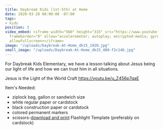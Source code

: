 ```yaml
---
title: Daybreak Kids (1st-5th) at Home
date: 2020-03-28 08:00:00 -07:00
tags:
- kids
position: 3
video_embed: <iframe width="560" height="315" src="https://www.youtube.com/embed/mZXoT1FJiDo"
  frameborder="0" allow="accelerometer; autoplay; encrypted-media; gyroscope; picture-in-picture"
  allowfullscreen></iframe>
image: "/uploads/Daybreak-At-Home_dk15_1920.jpg"
small_image: "/uploads/Daybreak-At-Home_dk15_480-f2c146.jpg"
---
```


For Daybreak Kids Elementary, we have a lesson talking about Jesus being our light of life and how we can trust him in all situations.

Jesus is the Light of the World Craft
https://youtu.be/u_Z456p7qaE

Item's Needed:
* ziplock bag, gallon or sandwich size
* white regular paper or cardstock
* black construction paper or cardstock
* colored permanent markers
* scissors-[download and print](https://tinyurl.com/rvsk6ex) Flashlight Template (preferably on cardstock)

